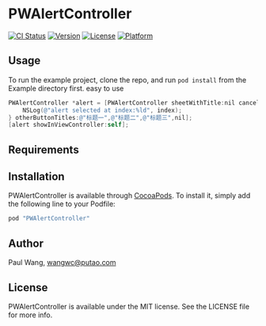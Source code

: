 # PWAlertController

[![CI Status](http://img.shields.io/travis/陌上一梦觅琴音/PWAlertController.svg?style=flat)](https://travis-ci.org/陌上一梦觅琴音/PWAlertController)
[![Version](https://img.shields.io/cocoapods/v/PWAlertController.svg?style=flat)](http://cocoapods.org/pods/PWAlertController)
[![License](https://img.shields.io/cocoapods/l/PWAlertController.svg?style=flat)](http://cocoapods.org/pods/PWAlertController)
[![Platform](https://img.shields.io/cocoapods/p/PWAlertController.svg?style=flat)](http://cocoapods.org/pods/PWAlertController)

## Usage

To run the example project, clone the repo, and run `pod install` from the Example directory first.
easy to use
``` Objective-C
PWAlertController *alert = [PWAlertController sheetWithTitle:nil cancelButtonTitle:@"取消" destructiveButtonTitle:@"删除" buttonClicked:^(NSUInteger index) {
    NSLog(@"alert selected at index:%ld", index);
} otherButtonTitles:@"标题一",@"标题二",@"标题三",nil];
[alert showInViewController:self];
```


## Requirements

## Installation

PWAlertController is available through [CocoaPods](http://cocoapods.org). To install
it, simply add the following line to your Podfile:

```ruby
pod "PWAlertController"
```

## Author

Paul Wang, wangwc@putao.com

## License

PWAlertController is available under the MIT license. See the LICENSE file for more info.

